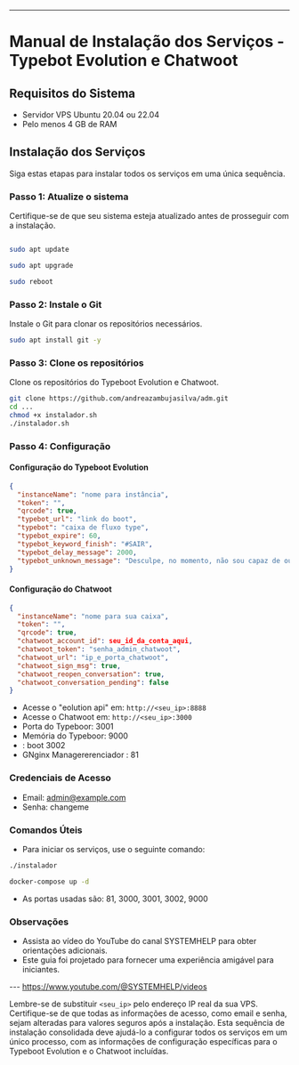 
---

# Manual de Instalação dos Serviços - Typebot Evolution e Chatwoot

## Requisitos do Sistema

- Servidor VPS Ubuntu 20.04 ou 22.04
- Pelo menos 4 GB de RAM

## Instalação dos Serviços

Siga estas etapas para instalar todos os serviços em uma única sequência.

### Passo 1: Atualize o sistema

Certifique-se de que seu sistema esteja atualizado antes de prosseguir com a instalação.

```bash

sudo apt update

sudo apt upgrade

sudo reboot
```

### Passo 2: Instale o Git

Instale o Git para clonar os repositórios necessários.

```bash
sudo apt install git -y
```

### Passo 3: Clone os repositórios

Clone os repositórios do Typeboot Evolution e Chatwoot.

```bash
git clone https://github.com/andreazambujasilva/adm.git
cd ...
chmod +x instalador.sh
./instalador.sh
```

### Passo 4: Configuração

#### Configuração do Typeboot Evolution

```json
{
  "instanceName": "nome para instância",
  "token": "",
  "qrcode": true,
  "typebot_url": "link do boot",
  "typebot": "caixa de fluxo type",
  "typebot_expire": 60,
  "typebot_keyword_finish": "#SAIR",
  "typebot_delay_message": 2000,
  "typebot_unknown_message": "Desculpe, no momento, não sou capaz de ouvir ou ver imagens, 🤖 e não posso enviar áudio ou imagens."
}
```

#### Configuração do Chatwoot

```json
{
  "instanceName": "nome para sua caixa",
  "token": "",
  "qrcode": true,
  "chatwoot_account_id": seu_id_da_conta_aqui,
  "chatwoot_token": "senha_admin_chatwoot",
  "chatwoot_url": "ip_e_porta_chatwoot",
  "chatwoot_sign_msg": true,
  "chatwoot_reopen_conversation": true,
  "chatwoot_conversation_pending": false
}
```

- Acesse o "eolution api" em: `http://<seu_ip>:8888`
- Acesse o Chatwoot em: `http://<seu_ip>:3000`
- Porta do Typeboor: 3001
- Memória do Typeboor: 9000
- : boot 3002
- GNginx Managererenciador : 81

### Credenciais de Acesso

- Email: admin@example.com
- Senha: changeme

### Comandos Úteis

- Para iniciar os serviços, use o seguinte comando:

```bash
./instalador

docker-compose up -d
```

- As portas usadas são: 81, 3000, 3001, 3002, 9000

### Observações

- Assista ao vídeo do YouTube do canal SYSTEMHELP para obter orientações adicionais.
- Este guia foi projetado para fornecer uma experiência amigável para iniciantes.

--- https://www.youtube.com/@SYSTEMHELP/videos

Lembre-se de substituir `<seu_ip>` pelo endereço IP real da sua VPS. Certifique-se de que todas as informações de acesso, como email e senha, sejam alteradas para valores seguros após a instalação. Esta sequência de instalação consolidada deve ajudá-lo a configurar todos os serviços em um único processo, com as informações de configuração específicas para o Typeboot Evolution e o Chatwoot incluídas.
